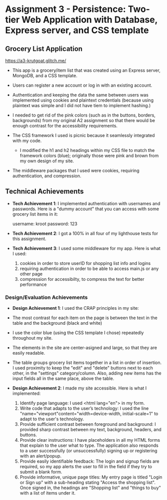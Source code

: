 Assignment 3 - Persistence: Two-tier Web Application with Database, Express server, and CSS template
===
## Grocery List Application

https://a3-krutgoat.glitch.me/ 

- This app is a grocery/item list that was created using an Express server, MongoDB, and a CSS template.

- Users can register a new account or log in with an existing account. 

- Authentication and keeping the data the same between users was implemented using cookies and plaintext credentials (because using plaintext was simple and I did not have tiem to implement hashing.)

- I needed to get rid of the pink colors (such as in the buttons, borders, backgrounds) from my original A2 assignment so that there would be enough contrast for the accessibility requirements. 

- The CSS framework I used is picnic because it seamlessly integrated with my code.
  - I modified the h1 and h2 headings within my CSS file to match the framework colors (blue); originally those were pink and brown from my own design of my site.

- The middleware packages that I used were cookies, requiring authentication, and compression. 


## Technical Achievements
- **Tech Achievement 1**: I implemented authentication with usernames and passwords. Here is a "dummy account" that you can access with some grocery list items in it:

  username: kroot
  password: 123

- **Tech Achievement 2**: I got a 100% in all four of my lighthouse tests for this assignment.  

- **Tech Achievement 3**: I used some middleware for my app. Here is what I used:
  1. cookies in order to store userID for shopping list info and logins
  2. requiring authentication in order to be able to access main.js or any other page 
  3. compression for accessibilty, to compress the text for better performance


### Design/Evaluation Achievements
- **Design Achievement 1**: I used the CRAP principles in my site:

- The most contrast for each item on the page is between the text in the table and the background (black and white)
- I use the color blue (using the CSS template I chose) repeatedly throughout my site. 
- The elements in the site are center-asigned and large, so that they are easily readable. 
- The table groups grocery list items together in a list in order of insertion. I used proximity to keep the "edit" and "delete" buttons next to each other, in the "settings" category/column. Also, adding new items has the input fields all in the same place, above the table. 

- **Design Achievement 2**: I made my site accessible. Here is what I implemented:
  1. Identify page language: I used \<html lang="en"\> in my form.
  2. Write code that adapts to the user’s technology: I used the line "name="viewport"content="width=device-width, initial-scale=1" to adapt to the user's technology.
  3. Provide sufficient contrast between foreground and background: I provided sharp contrast between my text, background, headers, and buttons. 
  4. Provide clear instructions: I have placeholders in all my HTML forms that explain to the user what to type. The application also responds to a user successfully (or unsuccessfully) signing up or registering with an alert/popup.
  5. Provide easily identifiable feedback: The login and signup fields are required, so my app alerts the user to fill in the field if they try to submit a blank form.
  6. Provide informative, unique page titles: My entry page is titled "Login or Sign up" with a sub-heading stating "Access the shopping list". Once signed in, the headings are "Shopping list" and "things to buy" with a list of items under it. 

